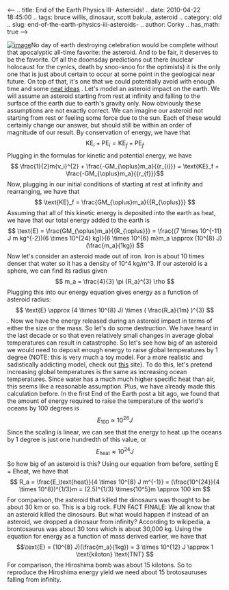 <--
.. title: End of the Earth Physics III- Asteroids!
.. date: 2010-04-22 18:45:00
.. tags: bruce willis, dinosaur, scott bakula, asteroid
.. category: old
.. slug: end-of-the-earth-physics-iii-asteroids-
.. author: Corky
.. has_math: true
-->


[![image](http://1.bp.blogspot.com/_fa6AZDCsHnY/S9EZLq8fRRI/AAAAAAAAAAc/pg5n-zg70QE/s200/armageddon.jpg)](http://1.bp.blogspot.com/_fa6AZDCsHnY/S9EZLq8fRRI/AAAAAAAAAAc/pg5n-zg70QE/s1600/armageddon.jpg)No
day of earth destroying celebration would be complete without that
apocalyptic all-time favorite: the asteroid. And to be fair, it deserves
to be the favorite. Of all the doomsday predictions out there (nuclear
holocaust for the cynics, death by snoo-snoo for the optimists) it is
the only one that is just about certain to occur at some point in the
geological near future. On top of that, it's one that we could
potentially avoid with enough time and some [neat
ideas](http://en.wikipedia.org/wiki/Asteroid_deflection_strategies) .
Let's model an asteroid impact on the earth. We will assume an asteroid
starting from rest at infinity and falling to the surface of the earth
due to earth's gravity only. Now obviously these assumptions are not
exactly correct. We can imagine our asteroid not starting from rest or
feeling some force due to the sun. Each of these would certainly change
our answer, but should still be within an order of magnitude of our
result. By conservation of energy, we have that $$ \text{KE}_{i} +
\text{PE}_{i} = \text{KE}_{f} + \text{PE}_{f} $$ Plugging in the
formulas for kinetic and potential energy, we have $$
\frac{1}{2}m{v_i}^{2} + \frac{-GM_{\oplus}m_a}{{r_{i}}} =
\text{KE}_f + \frac{-GM_{\oplus}m_a}{{r_{f}}}$$ Now, plugging in
our initial conditions of starting at rest at infinity and rearranging,
we have that $$ \text{KE}_f =
\frac{GM_{\oplus}m_a}{{R_{\oplus}}} $$ Assuming that all of this
kinetic energy is deposited into the earth as heat, we have that our
total energy added to the earth is $$ \text{E} =
\frac{GM_{\oplus}m_a}{{R_{\oplus}}} = \frac{(7 \times 10^{-11}
J m kg^{-2})(6 \times 10^{24} kg)}{6 \times 10^{6} m}m_a \approx
(10^{8} J)(\frac{m_a}{1kg}) $$ Now let's consider an asteroid made
out of iron. Iron is about 10 times denser that water so it has a
density of 10^4 kg/m^3. If our asteroid is a sphere, we can find its
radius given $$ m_a = \frac{4}{3} \pi {R_a}^{3} \rho $$ Plugging
this into our energy equation gives energy as a function of asteroid
radius: $$ \text{E} \approx (4 \times 10^{8} J) \times (
\frac{R_a}{1m} )^{3} $$. Now we have the energy released during an
asteroid impact in terms of either the size or the mass. So let's do
some destruction. We have heard in the last decade or so that even
relatively small changes in average global temperatures can result in
catastrophe. So let's see how big of an asteroid we would need to
deposit enough energy to raise global temperatures by 1 degree (NOTE:
this is very much a toy model. For a more realistic and sadistically
addicting model, check out
[this](http://www.lpl.arizona.edu/impacteffects/) site). To do this,
let's pretend increasing global temperatures is the same as increasing
ocean temperatures. Since water has a much much higher specific heat
than air, this seems like a reasonable assumption. Plus, we have already
made this calculation before. In the first End of the Earth post a bit
ago, we found that the amount of energy required to raise the
temperature of the world's oceans by 100 degrees is $$ E_{\text{100}}
\approx 10^{26} J $$ Since the scaling is linear, we can see that the
energy to heat up the oceans by 1 degree is just one hundredth of this
value, or $$ E_{\text{heat}} \approx 10^{24} J $$ So how big of an
asteroid is this? Using our equation from before, setting E = Eheat, we
have that $$ R_a = \frac{E_\text{heat}}{4 \times 10^{8} J m^{-1}}
= (\frac{10^{24}}{4 \times 10^8})^{1/3}m = (2.5)^{1/3}
\times{10^5}m \approx 100 km $$ For comparison, the asteroid that
killed the dinosaurs was thought to be about 30 km or so. This is a big
rock. FUN FACT FINALE: We all know that an asteroid killed the
dinosaurs. But what would happen if instead of an asteroid, we dropped a
dinosaur from infinity? According to wikipedia, a brontosaurus was about
30 tons which is about 30,000 kg. Using the equation for energy as a
function of mass derived earlier, we have that $$\text{E} = (10^{8}
J)(\frac{m_a}{1kg}) = 3 \times 10^{12} J \approx 1 \text{kiloton}
\text{TNT} $$ For comparison, the Hiroshima bomb was about 15 kilotons.
So to reproduce the Hiroshima energy yield we need about 15
brotosauruses falling from infinity.
